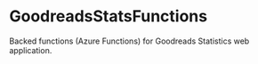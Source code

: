 # GoodreadsStatsFunctions
Backed functions (Azure Functions) for Goodreads Statistics web application.
